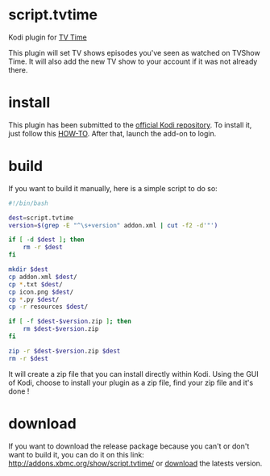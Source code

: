 script.tvtime
=================

Kodi plugin for [TV Time](http://www.tvtime.com)

This plugin will set TV shows episodes you've seen as watched on TVShow Time.
It will also add the new TV show to your account if it was not already there.

install
=======

This plugin has been submitted to the [official Kodi repository](http://addons.xbmc.org/show/script.tvtime/).
To install it, just follow this [HOW-TO](http://kodi.wiki/view/HOW-TO:Install_add-ons).
After that, launch the add-on to login.

build
=====

If you want to build it manually, here is a simple script to do so:
```sh
#!/bin/bash

dest=script.tvtime
version=$(grep -E "^\s+version" addon.xml | cut -f2 -d'"')

if [ -d $dest ]; then
    rm -r $dest
fi

mkdir $dest
cp addon.xml $dest/
cp *.txt $dest/
cp icon.png $dest/
cp *.py $dest/
cp -r resources $dest/

if [ -f $dest-$version.zip ]; then
    rm $dest-$version.zip
fi

zip -r $dest-$version.zip $dest
rm -r $dest
````
It will create a zip file that you can install directly within Kodi.
Using the GUI of Kodi, choose to install your plugin as a zip file, find your zip file and it's done !

download
========

If you want to download the release package because you can't or don't want to build it, you can do it on this link:
http://addons.xbmc.org/show/script.tvtime/
or
[download](here) the latests version.
